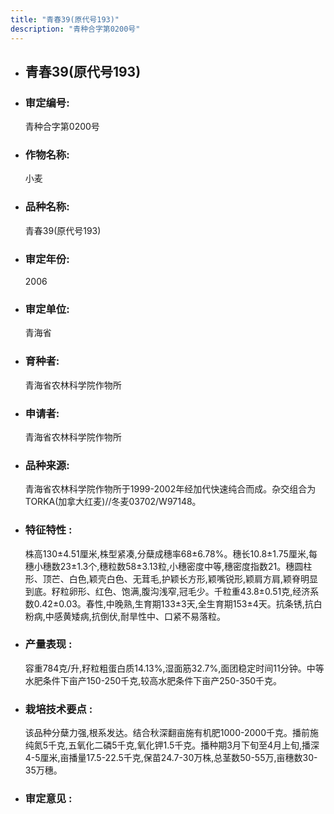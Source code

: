 ```yaml
---
title: "青春39(原代号193)"
description: "青种合字第0200号"
---
```

* ## 青春39(原代号193)
* ###  审定编号:  
   青种合字第0200号

*  ### 作物名称:  
   小麦

*   ###  品种名称: 
    青春39(原代号193)

*   ### 审定年份: 
    2006

*   ### 审定单位:  
    青海省

*   ### 育种者:  
    青海省农林科学院作物所

*   ### 申请者:  
    青海省农林科学院作物所

*   ### 品种来源:  
    青海省农林科学院作物所于1999-2002年经加代快速纯合而成。杂交组合为TORKA(加拿大红麦)//冬麦03702/W97148。

*   ### 特征特性 : 
    株高130±4.51厘米,株型紧凑,分蘖成穗率68±6.78%。穗长10.8±1.75厘米,每穗小穗数23±1.3个,穗粒数58±3.13粒,小穗密度中等,穗密度指数21。穗圆柱形、顶芒、白色,颖壳白色、无茸毛,护颖长方形,颖嘴锐形,颖肩方肩,颖脊明显到底。籽粒卵形、红色、饱满,腹沟浅窄,冠毛少。千粒重43.8±0.51克,经济系数0.42±0.03。春性,中晚熟,生育期133±3天,全生育期153±4天。抗条锈,抗白粉病,中感黄矮病,抗倒伏,耐旱性中、口紧不易落粒。

*   ### 产量表现 : 
    容重784克/升,籽粒粗蛋白质14.13%,湿面筋32.7%,面团稳定时间11分钟。中等水肥条件下亩产150-250千克,较高水肥条件下亩产250-350千克。

*   ### 栽培技术要点 : 
    该品种分蘖力强,根系发达。结合秋深翻亩施有机肥1000-2000千克。播前施纯氮5千克,五氧化二磷5千克,氧化钾1.5千克。播种期3月下旬至4月上旬,播深4-5厘米,亩播量17.5-22.5千克,保苗24.7-30万株,总茎数50-55万,亩穗数30-35万穗。

*   ### 审定意见 : 
    
